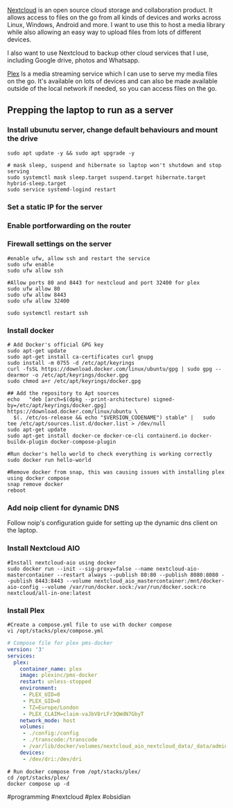 [Nextcloud](https://nextcloud.com/) is an open source cloud storage and collaboration product. It allows access to files on the go from all kinds of devices and works across Linux, Windows, Android and more. I want to use this to host a media library while also allowing an easy way to upload files from lots of different devices.  

I also want to use Nextcloud to backup other cloud services that I use, including Google drive, photos and Whatsapp. 

[Plex](https://www.plex.tv/) Is a media streaming service which I can use to serve my media files on the go. It's available on lots of devices and can also be made available outside of the local network if needed, so you can access files on the go. 

## Prepping the laptop to run as a server
### Install ubunutu server, change default behaviours and mount the drive
```
sudo apt update -y && sudo apt upgrade -y

# mask sleep, suspend and hibernate so laptop won't shutdown and stop serving
sudo systemctl mask sleep.target suspend.target hibernate.target hybrid-sleep.target
sudo service systemd-logind restart
```

### Set a static IP for the server

### Enable portforwarding on the router

### Firewall settings on the server
```
#enable ufw, allow ssh and restart the service
sudo ufw enable
sudo ufw allow ssh

#Allow ports 80 and 8443 for nextcloud and port 32400 for plex
sudo ufw allow 80
sudo ufw allow 8443
sudo ufw allow 32400

sudo systemctl restart ssh
```

### Install docker
```
# Add Docker's official GPG key
sudo apt-get update
sudo apt-get install ca-certificates curl gnupg
sudo install -m 0755 -d /etc/apt/keyrings
curl -fsSL https://download.docker.com/linux/ubuntu/gpg | sudo gpg --dearmor -o /etc/apt/keyrings/docker.gpg
sudo chmod a+r /etc/apt/keyrings/docker.gpg

## Add the repository to Apt sources
echo   "deb [arch=$(dpkg --print-architecture) signed-by=/etc/apt/keyrings/docker.gpg] https://download.docker.com/linux/ubuntu \
  $(. /etc/os-release && echo "$VERSION_CODENAME") stable" |   sudo tee /etc/apt/sources.list.d/docker.list > /dev/null
sudo apt-get update
sudo apt-get install docker-ce docker-ce-cli containerd.io docker-buildx-plugin docker-compose-plugin

#Run docker's hello world to check everything is working correctly
sudo docker run hello-world

#Remove docker from snap, this was causing issues with installing plex using docker compose
snap remove docker
reboot
```

### Add noip client for dynamic DNS
Follow noip's configuration guide for setting up the dynamic dns client on the laptop. 

### Install Nextcloud AIO
```
#Install nextcloud-aio using docker
sudo docker run --init --sig-proxy=false --name nextcloud-aio-mastercontainer --restart always --publish 80:80 --publish 8080:8080 --publish 8443:8443 --volume nextcloud_aio_mastercontainer:/mnt/docker-aio-config --volume /var/run/docker.sock:/var/run/docker.sock:ro nextcloud/all-in-one:latest
```

### Install Plex
```
#Create a compose.yml file to use with docker compose
vi /opt/stacks/plex/compose.yml
```

```/opt/stacks/plex/compose.yml
# Compose file for plex pms-docker
version: '3'
services:
  plex:
    container_name: plex
    image: plexinc/pms-docker
    restart: unless-stopped
    environment:
     - PLEX_UID=0
     - PLEX_GID=0
     - TZ=Europe/London
     - PLEX_CLAIM=claim-vaJbV8rLFr3QWdN7GbyT
    network_mode: host
    volumes:
     - ./config:/config
     - ./transcode:/transcode
     - /var/lib/docker/volumes/nextcloud_aio_nextcloud_data/_data/admin/files/Media:/data
    devices:
     - /dev/dri:/dev/dri
```

```
# Run docker compose from /opt/stacks/plex/
cd /opt/stacks/plex/
docker compose up -d
```



#programming 
#nextcloud
#plex
#obsidian 

